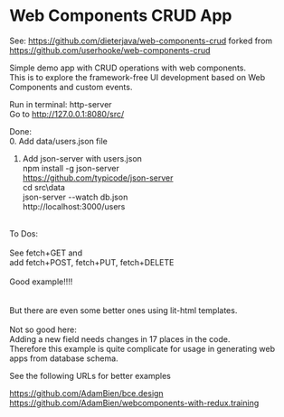 # Web Components CRUD App

See:
https://github.com/dieterjava/web-components-crud
forked from https://github.com/userhooke/web-components-crud

Simple demo app with CRUD operations with web components.<br>
This is to explore the framework-free UI development based on Web Components and custom events.<br>

Run in terminal: http-server<br>
Go to http://127.0.0.1:8080/src/<br>

Done:<br>
0. Add data/users.json file<br>
1. Add json-server with users.json<br>
npm install -g json-server<br>
https://github.com/typicode/json-server<br>
cd src\data <br>
json-server --watch db.json<br>
http://localhost:3000/users<br>
<br>
To Dos:<br>
<br>
See fetch+GET and <br>
add fetch+POST, fetch+PUT, fetch+DELETE<br>
<br>
Good example!!!!<br><br><br>
But there are even some better ones using lit-html templates.
<br><br>
Not so good here: <br>
Adding a new field needs changes in 17 places in the code.<br>
Therefore this example is quite complicate for usage in generating web apps from database schema.<br>

See the following URLs for better examples<br>

https://github.com/AdamBien/bce.design <br>
https://github.com/AdamBien/webcomponents-with-redux.training<br>
